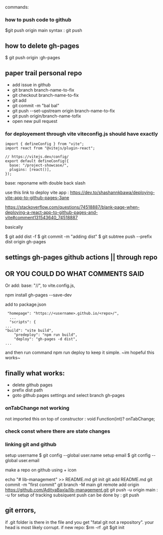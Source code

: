 commands: 
### how to push code to github
$git push origin main
syntax : git push <remote> <branch-name>

## how to delete gh-pages
$ git push origin :gh-pages

## paper trail personal repo
- add issue in github
- git branch branch-name-to-fix
- git checkout branch-name-to-fix
- git add
- git commit -m "bal bal"
- git push --set-upstream origin branch-name-to-fix
- git push origin/branch-name-tofix
- open new pull request



### for deployement through vite viteconfig.js should have exactly
```
import { defineConfig } from "vite";
import react from "@vitejs/plugin-react";

// https://vitejs.dev/config/
export default defineConfig({
  base: "/project-showcase/",
  plugins: [react()],
});

```

base: reponame  with double back slash

use this link to deploy vite app : https://dev.to/shashannkbawa/deploying-vite-app-to-github-pages-3ane

https://stackoverflow.com/questions/74518887/blank-page-when-deploying-a-react-app-to-github-pages-and-vite#comment131543640_74518887



basically 

$ git add dist -f
$ git commit -m "adding dist"
$ git subtree push --prefix dist origin gh-pages

## settings gh-pages github actions || through repo

## OR YOU COULD DO WHAT COMMENTS SAID
Or add: base: "/<repo>/", to vite.config.js,

npm install gh-pages --save-dev

add to package.json

```
 "homepage": "https://<username>.github.io/<repo>/",
  ...
  "scripts": {
...
"build": "vite build",
    "predeploy": "npm run build",
    "deploy": "gh-pages -d dist",
...
```
and then run command npm run deploy to keep it simple.
~im hopeful this works~

## finally what works:
- delete github pages
- prefix dist path
- goto github pages settings and select branch gh-pages

### onTabChange not working
not imported this on top of constructor :  void Function(int)? onTabChange;
### check const where there are state changes

### linking git and github
setup username 
$ git config --global user.name
setup email
$ git config --global user.email

make a repo on github using + icon

echo "# lib-management" >> README.md
git init
git add README.md
git commit -m "first commit"
git branch -M main
git remote add origin https://github.com/AdityaBaxla/lib-management.git
git push -u origin main : -u for setup of tracking subsiquent push can be done by : git push

## git errors,
if .git folder is there in the file and you get "fatal git not a  repository". your head is most likely corrupt.
if new repo:
$rm -rf .git
$git init

